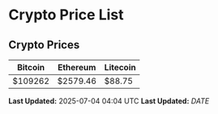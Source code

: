 # Crypto Price List

## Crypto Prices
| Bitcoin | Ethereum | Litecoin |
| ------- | -------- | -------- |
| $109262 | $2579.46 | $88.75 |
**Last Updated:** 2025-07-04 04:04 UTC
**Last Updated:** $DATE$
